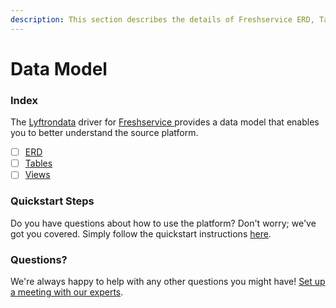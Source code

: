 ```yaml
---
description: This section describes the details of Freshservice ERD, Tables, and Views.
---
```


# Data Model

### Index

The  [Lyftrondata](https://www.lyftrondata.com/) driver for [Freshservice](https://www.lyftrondata.com/integration/freshservice/)[ ](https://www.lyftrondata.com/integration/freshservice/)provides a data model that enables you to better understand the source platform.

* [ ] [ERD](../../../business-analytics/freshservice/data-model/erd.md)
* [ ] [Tables](../../../business-analytics/freshservice/data-model/tables.md)
* [ ] [Views](../../../business-analytics/freshservice/data-model/views.md)

### Quickstart Steps

Do you have questions about how to use the platform? Don't worry; we've got you covered. Simply follow the quickstart instructions [here](../../../../quickstart-steps.md).

### Questions? <a href="#questions" id="questions"></a>

We're always happy to help with any other questions you might have! [Set up a meeting with our experts](https://www.lyftrondata.com/book-a-meeting/).

